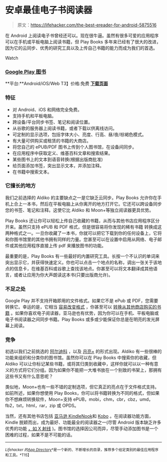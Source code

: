 # 安卓最佳电子书阅读器

> 原文：<https://lifehacker.com/the-best-ereader-for-android-5875516>

在 Android 上阅读电子书曾经还可以。现在很牛逼。虽然有很多可爱的应用程序可以在手机或平板电脑上阅读书籍，但 Play Books 多年来已经有了很大的改进，因为它的云同步、优秀的研究工具以及上传自己书籍的能力而成为我们的首选。

Watch

### [Google Play 图书](https://play.google.com/store/books)

**平台:**Android/iOS/Web
T3】价格:免费
[**下载页面**](https://play.google.com/store/apps/details?id=com.google.android.apps.books)

### 特征

*   对 Android、iOS 和网络完全免费。
*   支持手机和平板电脑。
*   跨设备/平台同步书签、笔记和阅读位置。
*   从谷歌的服务器上阅读书籍，或者下载以供离线访问。
*   可定制的显示选项，包括字体大小、亮度、行高、昼/夜/棕褐色模式。
*   有大量可供购买或租赁的书籍的大商店。
*   将您自己的 ePUB/PDF 图书上传到个人图书馆，在设备间同步。
*   在应用程序中获取定义、维基百科文章和搜索结果。
*   某些图书上的文本到语音转换(根据出版商批准)
*   给页面添加书签，突出显示文本，并添加注释。
*   在书籍中搜索文本。

### 它擅长的地方

我们之前选择的 Aldiko 的主要缺点之一是它缺乏云同步。Play Books 允许你在手机上合上一本书，然后在平板电脑上从你离开的地方打开它。它还可以跨设备同步您的书签、笔记和注释。这使它比 Aldiko 和 Moon+等独立阅读器更具优势。

Play Books 还让你可以轻松上传自己收藏的书籍，从而与其他书店应用程序区分开来。虽然只支持 ePUB 和 PDF 格式，但是很容易将你发现的稀有书籍 转换成这两种格式之一。一旦你收藏了一本书，你就可以把它下载到你的任何设备上，它将和你图书馆里的其他书拥有同样的力量。您甚至可以在设置中启用从网络、电子邮件或其他应用程序直接上传 pdf 来播放图书的功能。

最重要的是，Play Books 有一些最好的内置研究工具。长按一个不认识的单词来突出显示它，并获得快速定义。你也可以点击一个地点的名称，调出一张关于该地点的信息卡，在维基百科或谷歌上查找该地点。你甚至可以将文本翻译成其他语言，或者让应用为你大声朗读这本书(只要出版商允许)。

### 不足之处

Google Play 并不支持开箱即用的文件格式。如果它不是 ePub 或 PDF，您需要转换它。幸运的是，它相当 [容易改变格式](https://lifehacker.com/how-can-i-convert-pdfs-and-other-ebooks-to-the-epub-for-5509965) ，你甚至可以 [转换从其他商店购买的书籍](https://lifehacker.com/how-to-buy-ebooks-from-anywhere-and-still-read-them-all-1553478027) 。如果你喜欢电子阅读器，亚马逊也有优势，因为你可以在手机、平板电脑或电子书阅读器之间同步书籍。Play Books 或多或少能保证你总是在明亮的发光屏幕上阅读。

### 竞争

初选以我们之前挑选的 [阿尔迪科](http://lifehacker.com/aldiko-updates-unveils-new-version-for-android-tablets-5896365) ，以及 [月亮+](https://play.google.com/store/apps/details?id=com.flyersoft.moonreader) 的形式出现。Aldiko 有一些很棒的功能来组织和分类你的图书馆。虽然你可以在 Play Books 中搜索你的收藏，但 Aldiko 可以让你标记某些书籍，或将其归类到收藏中，这样你就可以以一种有意义的方式将它们分组。因为如果你不能把一大堆书放在一个别致的书架上，那拥有这些书又有什么意思呢？

类似地，Moon+也有一些不错的定制选项，但它真正的亮点在于文件格式支持。如前所述，如果你想使用 Play Books，你可以将书籍转换为不同的格式，但如果你不想麻烦转换软件，Moon+支持 ePUB，mobi，chm，cbr，cbz，umd，fb2，txt，html，rar，zip 或 OPDS。

当然，还有其他书店包括 [亚马逊 Kindle](https://play.google.com/store/apps/details?id=com.amazon.kindle)[Nook](https://play.google.com/store/apps/details?id=bn.ereader)和 [Kobo](https://play.google.com/store/apps/details?id=com.kobobooks.android) 。在阅读器功能方面，Kindle 脱颖而出，成为最好、功能最全的阅读器之一(尽管 Android 版本缺乏许多优秀的功能 [，如 X 射线](http://www.amazon.com/gp/help/customer/display.html?asc_campaign=InlineText&asc_refurl=https://lifehacker.com/the-best-ereader-for-android-5875516&asc_source=&nodeId=200729910&tag=kinjalifehackerlink-20) )。图书馆的选择因公司而异，尽管手动添加图书是一个困难的过程，如果不是不可能的话。

* * *

<small>*Lifehacker 的*</small>[<small>*App Directory*</small>](http://lifehacker.com/the-lifehacker-app-directory-curates-the-best-apps-for-5803257)<small>*是一个新的、不断增长的目录，推荐多个给定类别的最佳应用程序和工具。*T15】</small>